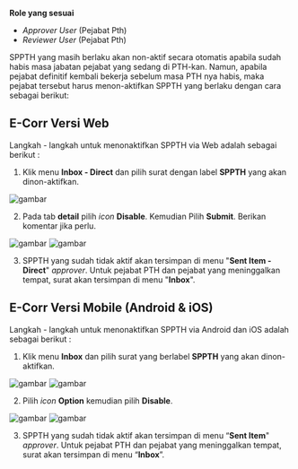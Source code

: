 **Role yang sesuai**

- *Approver User* (Pejabat Pth)
- *Reviewer User* (Pejabat Pth)

SPPTH yang masih berlaku akan non-aktif secara otomatis apabila sudah habis masa jabatan pejabat yang sedang di PTH-kan.  Namun, apabila pejabat definitif kembali bekerja sebelum masa PTH nya habis, maka pejabat tersebut harus menon-aktifkan SPPTH yang berlaku dengan cara sebagai berikut:

## **E-Corr Versi Web**

Langkah - langkah untuk menonaktifkan SPPTH via Web adalah sebagai berikut :

1. Klik menu **Inbox - Direct** dan pilih surat dengan label **SPPTH** yang akan dinon-aktifkan.

![gambar](SPPTH/SPPTH_Web/SPPTH30.png)

2. Pada tab **detail** pilih _icon_ **Disable**. Kemudian Pilih **Submit**. Berikan komentar jika perlu.

![gambar](SPPTH/SPPTH_Web/SPPTH40.png) ![gambar](SPPTH/SPPTH_Web/SPPTH41.png)

3. SPPTH yang sudah tidak aktif akan tersimpan di menu "**Sent Item - Direct**" *approver*. Untuk pejabat PTH dan pejabat yang meninggalkan tempat, surat akan tersimpan di menu "**Inbox**".



## **E-Corr Versi Mobile (Android & iOS)**

Langkah - langkah untuk menonaktifkan SPPTH via Android dan iOS adalah sebagai berikut :

1. Klik menu **Inbox** dan pilih surat yang berlabel **SPPTH** yang akan dinon-aktifkan.

![gambar](SPPTH/SPPTH_Android/NonaktifSPPTH/02A01.jpg) ![gambar](SPPTH/SPPTH_Android/NonaktifSPPTH/02A02.jpg)

2. Pilih _icon_ **Option** kemudian pilih **Disable**.

![gambar](SPPTH/SPPTH_Android/NonaktifSPPTH/02A03.jpg) ![gambar](SPPTH/SPPTH_Android/NonaktifSPPTH/02A04.jpg)

3. SPPTH yang sudah tidak aktif akan tersimpan di menu “**Sent Item**" _approver_. Untuk pejabat PTH dan pejabat yang meninggalkan tempat, surat akan tersimpan di menu “**Inbox**”.
